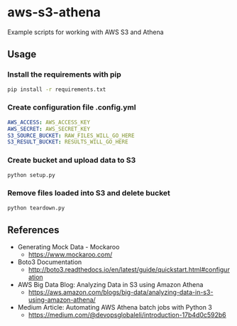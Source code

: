 # aws-s3-athena
Example scripts for working with AWS S3 and Athena

## Usage

### Install the requirements with pip

```bash
pip install -r requirements.txt
```

### Create configuration file .config.yml

```yaml
AWS_ACCESS: AWS_ACCESS_KEY
AWS_SECRET: AWS_SECRET_KEY
S3_SOURCE_BUCKET: RAW_FILES_WILL_GO_HERE
S3_RESULT_BUCKET: RESULTS_WILL_GO_HERE
```

### Create bucket and upload data to S3

```bash
python setup.py
```

### Remove files loaded into S3 and delete bucket

```bash
python teardown.py
``` 

## References

- Generating Mock Data - Mockaroo
  - https://www.mockaroo.com/
- Boto3 Documentation
  - http://boto3.readthedocs.io/en/latest/guide/quickstart.html#configuration 
- AWS Big Data Blog: Analyzing Data in S3 using Amazon Athena 
  - https://aws.amazon.com/blogs/big-data/analyzing-data-in-s3-using-amazon-athena/
- Medium Article: Automating AWS Athena batch jobs with Python 3
  - https://medium.com/@devopsglobaleli/introduction-17b4d0c592b6

